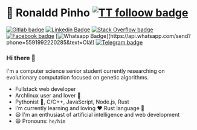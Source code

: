 # :robot: Ronaldd Pinho  [![TT folloow badge](https://img.shields.io/badge/-Follow%20me-2888BA?style=flat-square&logo=Twitter&logoColor=white)](https://twitter.com/ronalddpinho?ref_src=twsrc%5Etfw)

<!-- [![Github Badge](https://img.shields.io/badge/-Github-000?style=flat&logo=Github&logoColor=white&link=https://github.com/pinho)](https://github.com/pinho) -->
[![Gitlab badge](https://img.shields.io/badge/Gitlab-433175?style=flat&logo=Gitlab&labelColor=433175&link=https://gitlab.com/ronalddpinho)](https://gitlab.com/ronalddpinho)
[![Linkedin Badge](https://img.shields.io/badge/-LinkedIn-blue?style=flat&logo=Linkedin&logoColor=white&link=https://www.linkedin.com/in/ronalddpinho/)](https://www.linkedin.com/in/ronalddpinho/)
[![Stack Overflow badge](https://img.shields.io/badge/-Stack%20Overflow-FE7A16?style=flat&logo=StackOverflow&logoColor=white&labelColor=FE7A16&link=https://stackoverflow.com/users/11047429/konn)](https://stackoverflow.com/users/11047429/konn)
[![Facebook badge](https://img.shields.io/badge/-Facebook-1877F2?style=flat&logo=Facebook&logoColor=white&labelColor=1877F2&link=https://facebook.com/ronald.pinho.2)](https://facebook.com/ronald.pinho.2)
[![Whatsapp Badge](https://img.shields.io/badge/-Whatsapp-4CA143?style=flat&labelColor=4CA143&logo=whatsapp&logoColor=white&link=https://api.whatsapp.com/send?phone=5591992220285&text=Olá!)](https://api.whatsapp.com/send?phone=5591992220285&text=Olá!)
[![Telegram badge](https://img.shields.io/badge/-Telegram-101025?style=flat&logo=Telegram&logoColor=white&labelColor=101025&link==https://t.me/ronalddpinho)](https://t.me/ronalddpinho)

### Hi there 👋

I'm a computer science senior student currently
researching on evolutionary computation focused on genetic algorithms.

- Fullstack web developer
- Archlinux user and lover :blue_heart:
- Pythonist :snake:, C/C++, JavaScript, Node.js, Rust
- I’m currently learning and loving :heart: Rust language :crab:
- :smiley: I'm an enthusiast of artificial intelligence and web development
- 😄 Pronouns: `he/him`
